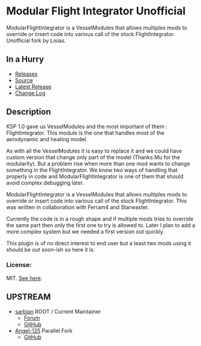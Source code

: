 # Modular Flight Integrator Unofficial

ModularFlightIntegrator is a VesselModules that allows multiples mods to override or insert code into various call of the stock FlightIntegrator. Unofficial fork by Lisias.


## In a Hurry

* [Releases](https://github.com/net-lisias-kspu/ModularFlightIntegrator/tree/Archive)
* [Source](https://github.com/net-lisias-kspu/ModularFlightIntegrator)
* [Latest Release](https://github.com/net-lisias-kspu/ModularFlightIntegrator/releases)
* [Change Log](./CHANGE_LOG.md)
 

## Description

KSP 1.0 gave us VesselModules and the most important of them : FlightIntegrator.﻿ This module is the one that han﻿dles most of the aerodynamic and heating model.﻿

As with all the VesselModules it is easy to replace it and we could have custom version that change only part of the model (Thanks Mu for the modularity). But a problem rise when more than one mod wants to change something in the FlightIntegrator. We know two ways of handling that properly in code and ModularFlightIntegrator is one of them that should avoid complex debugging later.

ModularFlightIntegrator is a VesselModules that allows multiples mods to override or insert code into various call of the stock FlightIntegrator.﻿﻿ This was written in ﻿collaboration with Ferram4 and Starwaster.

Currently the code is in a rough shape and if multiple mods tries to override the same part then only the first one to try is allowed to. Later I plan to add a more complex system but we needed a first version out quickly.

This plugin is of no direct interest to end user but a least two mods using it should be out soon-ish so here it is.

### License:

MIT. [See here](./LICENSE).


## UPSTREAM

* [sarbian](https://forum.kerbalspaceprogram.com/index.php?/profile/57146-sarbian/) ROOT / Current Maintainer
	+ [Forum](https://forum.kerbalspaceprogram.com/index.php?/topic/106369-122-modularflightintegrator-124-131-march-23th/&)
	+ [GitHub](https://github.com/sarbian/ModularFlightIntegrator)
* [Angel-125](https://forum.kerbalspaceprogram.com/index.php?/profile/106975-angel-125/) Parallel Fork
	+ [GitHub](https://github.com/Angel-125/ModularFlightIntegrator)
